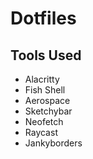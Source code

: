 # Dotfiles

## Tools Used

- Alacritty
- Fish Shell
- Aerospace
- Sketchybar
- Neofetch
- Raycast
- Jankyborders
